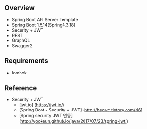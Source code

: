 ## Overview
* Spring Boot API Server Template
* Spring Boot 1.5.14(Spring4.3.18)
* Security + JWT
* REST
* GraphQL
* Swagger2


## Requirements
* lombok


## Reference
* Security + JWT
    * [jwt.io] (https://jwt.io/)
    * [Spring Boot - Security + JWT] (http://heowc.tistory.com/46)
    * [Spring security JWT 연동] (http://yookeun.github.io/java/2017/07/23/spring-jwt/)
